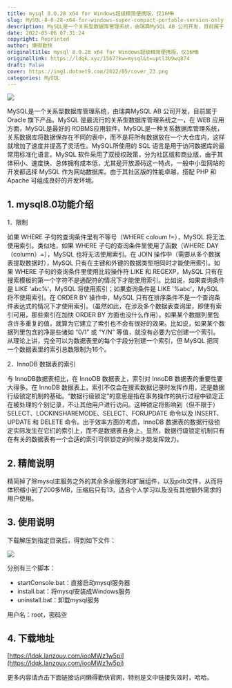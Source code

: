 ```yaml
---
title: mysql 8.0.28 x64 for Windows超级精简便携版，仅16MB
slug: MySQL-8-0-28-x64-for-windows-super-compact-portable-version-only-16MB
description: MySQL是一个关系型数据库管理系统，由瑞典MySQL AB 公司开发，目前属于 Oracle 旗下产品。
date: 2022-05-06 07:31:24
copyright: Reprinted
author: 懒得勤快
originaltitle: mysql 8.0.28 x64 for Windows超级精简便携版，仅16MB
originallink: https://ldqk.xyz/1567?kw=mysql&t=uptl3b9wq874
draft: False
cover: https://img1.dotnet9.com/2022/05/cover_23.png
categories: MySQL
---
```


![](https://img1.dotnet9.com/2022/05/cover_23.png)

MySQL是一个关系型数据库管理系统，由瑞典MySQL AB 公司开发，目前属于 Oracle 旗下产品。MySQL 是最流行的关系型数据库管理系统之一，在 WEB 应用方面，MySQL是最好的 RDBMS应用软件。MySQL是一种关系数据库管理系统，关系数据库将数据保存在不同的表中，而不是将所有数据放在一个大仓库内，这样就增加了速度并提高了灵活性。MySQL所使用的 SQL 语言是用于访问数据库的最常用标准化语言。MySQL 软件采用了双授权政策，分为社区版和商业版，由于其体积小、速度快、总体拥有成本低，尤其是开放源码这一特点，一般中小型网站的开发都选择 MySQL 作为网站数据库。由于其社区版的性能卓越，搭配 PHP 和 Apache 可组成良好的开发环境。

## 1. mysql8.0功能介绍

1．限制

如果 WHERE 子句的查询条件里有不等号（WHERE coloum !=），MySQL 将无法使用索引。类似地，如果 WHERE 子句的查询条件里使用了函数（WHERE DAY（column）=），MySQL 也将无法使用索引。在 JOIN 操作中（需要从多个数据表提取数据时），MySQL 只有在主键和外键的数据类型相同时才能使用索引。如果 WHERE 子句的查询条件里使用比较操作符 LIKE 和 REGEXP，MySQL 只有在搜索模板的第一个字符不是通配符的情况下才能使用索引。比如说，如果查询条件是 LIKE 'abc%‘，MySQL 将使用索引；如果查询条件是 LIKE '%abc’，MySQL 将不使用索引。在 ORDER BY 操作中，MySQL 只有在排序条件不是一个查询条件表达式的情况下才使用索引。（虽然如此，在涉及多个数据表查询里，即使有索引可用，那些索引在加快 ORDER BY 方面也没什么作用）。如果某个数据列里包含许多重复的值，就算为它建立了索引也不会有很好的效果。比如说，如果某个数据列里包含的净是些诸如 “0/1” 或 “Y/N” 等值，就没有必要为它创建一个索引。从理论上讲，完全可以为数据表里的每个字段分别建一个索引，但 MySQL 把同一个数据表里的索引总数限制为16个。

2．InnoDB 数据表的索引

与 InnoDB数据表相比，在 InnoDB 数据表上，索引对 InnoDB 数据表的重要性要大得多。在 InnoDB 数据表上，索引不仅会在搜索数据记录时发挥作用，还是数据行级锁定机制的基础。“数据行级锁定”的意思是指在事务操作的执行过程中锁定正在被处理的个别记录，不让其他用户进行访问。这种锁定将影响到（但不限于）SELECT、LOCKINSHAREMODE、SELECT、FORUPDATE 命令以及 INSERT、UPDATE 和 DELETE 命令。出于效率方面的考虑，InnoDB 数据表的数据行级锁定实际发生在它们的索引上，而不是数据表自身上。显然，数据行级锁定机制只有在有关的数据表有一个合适的索引可供锁定的时候才能发挥效力。

## 2. 精简说明

精简掉了除mysql主服务之外的其余多余服务和扩展组件，以及pdb文件，从而将体积缩小到了200多MB，压缩后只有13，适合个人学习以及没有其他额外需求的用户使用。

## 3. 使用说明

下载解压到指定目录后，得到如下文件：

![](https://img1.dotnet9.com/2022/05/2301.png)

分别有三个脚本：

- startConsole.bat：直接启动mysql服务器
- install.bat：将mysql安装成Windows服务
- uninstall.bat：卸载mysql服务

用户名：root，密码空 

## 4. 下载地址

[https://ldqk.lanzouy.com/iooMWz1w5pi](https://ldqk.lanzouy.com/iooMWz1w5pi)

更多内容请点击下面链接访问懒得勤快官网，特别是文中链接失效时，哈哈。